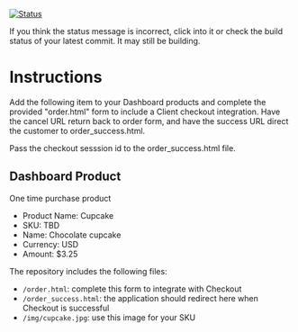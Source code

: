 [![Status](https://img.shields.io/badge/status-NOT%20SUBMITTABLE%20COMMIT:%20e59a162da506523a214b9ded4d68aead3a665683-critical.svg)](https://github.com/crowdbotics-challenges/bakery_scaffold_qHIPo4ZoQ5OMeILx/commit/e59a162da506523a214b9ded4d68aead3a665683)



If you think the status message is incorrect, click into it or check the build status of your latest commit. It may still be building.

# Instructions 

Add the following item to your Dashboard products and complete the provided "order.html" form to include a Client checkout integration. Have the cancel URL return back to order form, and have the success URL direct the customer to order_success.html. 

Pass the checkout sesssion id to the order_success.html file.

## Dashboard Product
One time purchase product
* Product Name: Cupcake
* SKU: TBD
* Name: Chocolate cupcake
* Currency: USD
* Amount: $3.25

The repository includes the following files:
* `/order.html`: complete this form to integrate with Checkout
* `/order_success.html`: the application should redirect here when Checkout is successful
* `/img/cupcake.jpg`: use this image for your SKU
